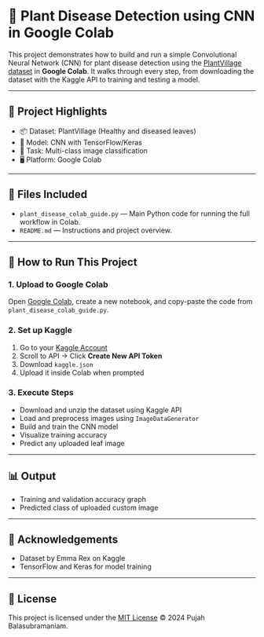 # 🌿 Plant Disease Detection using CNN in Google Colab

This project demonstrates how to build and run a simple Convolutional Neural Network (CNN) for plant disease detection using the [PlantVillage dataset](https://www.kaggle.com/datasets/emmarex/plantdisease) in **Google Colab**. It walks through every step, from downloading the dataset with the Kaggle API to training and testing a model.

---

## 🚀 Project Highlights

- 📦 Dataset: PlantVillage (Healthy and diseased leaves)
- 🧠 Model: CNN with TensorFlow/Keras
- 🧪 Task: Multi-class image classification
- 🖥️ Platform: Google Colab

---

## 📁 Files Included

- `plant_disease_colab_guide.py` — Main Python code for running the full workflow in Colab.
- `README.md` — Instructions and project overview.

---

## 🧭 How to Run This Project

### 1. Upload to Google Colab

Open [Google Colab](https://colab.research.google.com/), create a new notebook, and copy-paste the code from `plant_disease_colab_guide.py`.

### 2. Set up Kaggle

1. Go to your [Kaggle Account](https://www.kaggle.com/account)
2. Scroll to API → Click **Create New API Token**
3. Download `kaggle.json`
4. Upload it inside Colab when prompted

### 3. Execute Steps

- Download and unzip the dataset using Kaggle API
- Load and preprocess images using `ImageDataGenerator`
- Build and train the CNN model
- Visualize training accuracy
- Predict any uploaded leaf image

---

## 📊 Output

- Training and validation accuracy graph
- Predicted class of uploaded custom image

---

## 🙌 Acknowledgements

- Dataset by Emma Rex on Kaggle
- TensorFlow and Keras for model training

---

## 📄 License

This project is licensed under the [MIT License](LICENSE) © 2024 Pujah Balasubramaniam.

